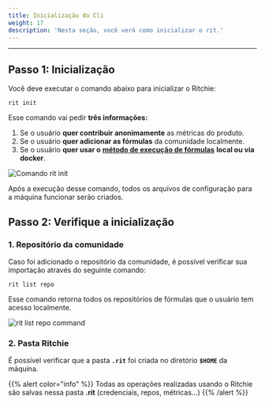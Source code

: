 ```yaml
---
title: Inicialização do Cli
weight: 17
description: 'Nesta seção, você verá como inicializar o rit.'
---
```


---

## Passo 1: Inicialização

Você deve executar o comando abaixo para inicializar o Ritchie: 

```text
rit init
```

Esse comando vai pedir **três informações:**

1. Se o usuário **quer contribuir anonimamente** as métricas do produto.
2. Se o usuário **quer adicionar as fórmulas** da comunidade localmente.
3. Se o usuário **quer usar o** [**método de execução de fórmulas**](../../tutorials/formulas/como-executar-formulas/) **local ou via docker**. 

![Comando rit init](/rit-init%20%283%29.gif)

Após a execução desse comando, todos os arquivos de configuração para a máquina funcionar serão criados.

## Passo 2: Verifique a inicialização

### 1. Repositório da comunidade

Caso foi adicionado o repositório da comunidade, é possível verificar sua importação através do seguinte comando:

```text
rit list repo
```

Esse comando retorna todos os repositórios de fórmulas que o usuário tem acesso localmente.

![rit list repo command](/large-gif-1448x466-.gif)

### 2. Pasta Ritchie

É possível verificar que a pasta **`.rit`** foi criada no diretório **`$HOME`**  da máquina.

{{% alert color="info" %}}
Todas as operações realizadas usando o Ritchie são salvas nessa pasta  **.rit**  \(credenciais, repos, métricas...\)
{{% /alert %}}
